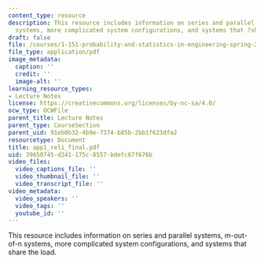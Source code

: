 ```yaml
---
content_type: resource
description: This resource includes information on series and parallel systems, m-out-of-n
  systems, more complicated system configurations, and systems that ?share the load.?
draft: false
file: /courses/1-151-probability-and-statistics-in-engineering-spring-2005/39650745d241175c8557bdefc67f676b_app1_reli_final.pdf
file_type: application/pdf
image_metadata:
  caption: ''
  credit: ''
  image-alt: ''
learning_resource_types:
- Lecture Notes
license: https://creativecommons.org/licenses/by-nc-sa/4.0/
ocw_type: OCWFile
parent_title: Lecture Notes
parent_type: CourseSection
parent_uid: 91eb0b32-4b9e-7374-b85b-2bb1f623dfa2
resourcetype: Document
title: app1_reli_final.pdf
uid: 39650745-d241-175c-8557-bdefc67f676b
video_files:
  video_captions_file: ''
  video_thumbnail_file: ''
  video_transcript_file: ''
video_metadata:
  video_speakers: ''
  video_tags: ''
  youtube_id: ''
---
```

This resource includes information on series and parallel systems, m-out-of-n systems, more complicated system configurations, and systems that share the load.

